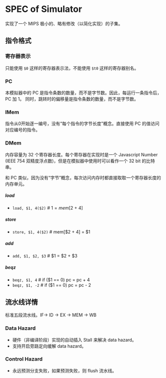 # SPEC of Simulator

实现了一个 MIPS 极小的、略有修改（以简化实现）的子集。

## 指令格式

### 寄存器表示

只能使用 `$0` 这样的寄存器表示法，不能使用 `$t0` 这样的寄存器别名。

### PC

本模拟器中的 PC 是指令条数的数量，而不是字节数。因此，每运行一条指令后，PC 加 1。
同时，跳转时的偏移量是指令条数的数量，而不是字节数。

### IMem

指令从0开始逐一编号，没有“每个指令的字节长度”概念。直接使用 PC 的值访问对应编号的指令。

### DMem

内存容量为 32 个寄存器长度。每个寄存器在实现时是一个 Javascript Number (IEEE 754 双精度浮点数)，但是在模拟器中使用时可以看作一个 32 bit 的比特串。

和 PC 类似，因为没有“字节”概念，每次访问内存时都直接取取一个寄存器长度的内存单元。

##### load
- `load, $1, 4($2)`  # $1 = mem[$2 + 4]

##### store
- `store, $1, 4($2)`  # mem[$2 + 4] = $1

##### add
- `add, $1, $2, $3`  # $1 = $2 + $3

##### beqz
- `beqz, $1, 4`  # if ($1 == 0) pc = pc + 4
- `beqz, $1, -2`  # if ($1 == 0) pc = pc - 2

## 流水线详情

标准五段流水线。IF-> ID -> EX -> MEM -> WB

### Data Hazard

- 硬件（非编译阶段）实现的自动插入 Stall 来解决 data hazard。
- 支持开启旁路定向缓解 data hazard。

### Control Hazard

- 永远预测分支失败，如果预测失败，则 flush 流水线。


